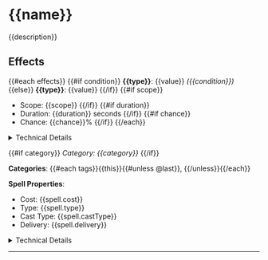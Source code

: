 # {{name}}

{{description}}

## Effects
{{#each effects}}
{{#if condition}}
**{{type}}**: {{value}} *({{condition}})*
{{else}}
**{{type}}**: {{value}}
{{/if}}
{{#if scope}}
- Scope: {{scope}}
{{/if}}
{{#if duration}}
- Duration: {{duration}} seconds
{{/if}}
{{#if chance}}
- Chance: {{chance}}%
{{/if}}
{{/each}}

<details>
<summary>Technical Details</summary>

### Effect Relationships
{{diagram}}

### Implementation Details
{{#each effects}}
#### Effect {{@index}}
- Type: `{{type}}`
- MGEF: `{{mgefEdid}}`
{{#if scriptName}}
- Script: `{{scriptName}}`
{{/if}}
{{#if flags}}
- Flags: {{#each flags}}`{{this}}` {{/each}}
{{/if}}
{{#if primaryAV}}
- Primary Actor Value: `{{primaryAV}}`
{{/if}}
{{#if secondaryAV}}
- Secondary Actor Value: `{{secondaryAV}}`
{{/if}}
{{#if conditions}}
#### Conditions
{{#each conditions}}
- {{this}}
{{/each}}
{{/if}}

{{/each}}
</details>

{{#if category}}
*Category: {{category}}*
{{/if}}

**Categories**: {{#each tags}}{{this}}{{#unless @last}}, {{/unless}}{{/each}}

**Spell Properties**:
- Cost: {{spell.cost}}
- Type: {{spell.type}}
- Cast Type: {{spell.castType}}
- Delivery: {{spell.delivery}}

<details>
<summary>Technical Details</summary>

- EDID: `{{edid}}`
- FormID: `{{formId}}`
</details>

--- 